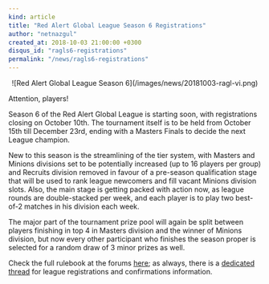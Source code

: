```yaml
---
kind: article
title: "Red Alert Global League Season 6 Registrations"
author: "netnazgul"
created_at: 2018-10-03 21:00:00 +0300
disqus_id: "ragls6-registrations"
permalink: "/news/ragls6-registrations"
---
```


<div style="text-align:center" markdown="1">
![Red Alert Global League Season 6](/images/news/20181003-ragl-vi.png)
</div>

Attention, players!

Season 6 of the Red Alert Global League is starting soon, with registrations closing on October 10th. The tournament itself is to be held from October 15th till December 23rd, ending with a Masters Finals to decide the next League champion.

New to this season is the streamlining of the tier system, with Masters and Minions divisions set to be potentially increased (up to 16 players per group) and Recruits division removed in favour of a pre-season qualification stage that will be used to rank league newcomers and fill vacant Minions division slots. Also, the main stage is getting packed with action now, as league rounds are double-stacked per week, and each player is to play two best-of-2 matches in his division each week.

The major part of the tournament prize pool will again be split between players finishing in top 4 in Masters division and the winner of Minions division, but now every other participant who finishes the season proper is selected for a random draw of 3 minor prizes as well.

Check the full rulebook at the forums [here](https://forum.openra.net/viewtopic.php?f=85&t=20627); as always, there is a [dedicated thread](https://forum.openra.net/viewtopic.php?f=85&t=20628) for league registrations and confirmations information.